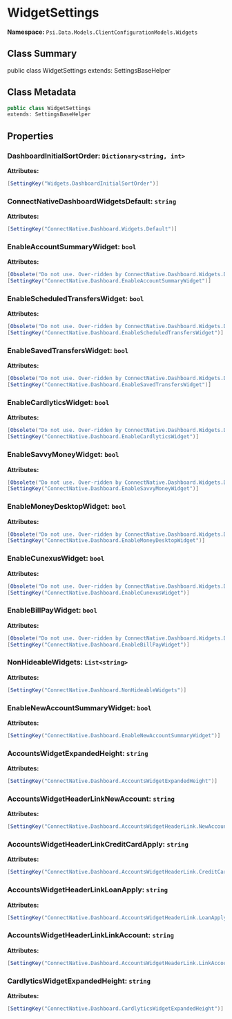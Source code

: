 # WidgetSettings

**Namespace:** `Psi.Data.Models.ClientConfigurationModels.Widgets`

## Class Summary

public class WidgetSettings
extends: SettingsBaseHelper

## Class Metadata

```typescript
public class WidgetSettings
extends: SettingsBaseHelper
```

## Properties

### DashboardInitialSortOrder: `Dictionary<string, int>`



**Attributes:**
```csharp
[SettingKey("Widgets.DashboardInitialSortOrder")]
```

### ConnectNativeDashboardWidgetsDefault: `string`



**Attributes:**
```csharp
[SettingKey("ConnectNative.Dashboard.Widgets.Default")]
```

### EnableAccountSummaryWidget: `bool`



**Attributes:**
```csharp
[Obsolete("Do not use. Over-ridden by ConnectNative.Dashboard.Widgets.Default which contains the enabled property for this widget.")]
[SettingKey("ConnectNative.Dashboard.EnableAccountSummaryWidget")]
```

### EnableScheduledTransfersWidget: `bool`



**Attributes:**
```csharp
[Obsolete("Do not use. Over-ridden by ConnectNative.Dashboard.Widgets.Default which contains the enabled property for this widget.")]
[SettingKey("ConnectNative.Dashboard.EnableScheduledTransfersWidget")]
```

### EnableSavedTransfersWidget: `bool`



**Attributes:**
```csharp
[Obsolete("Do not use. Over-ridden by ConnectNative.Dashboard.Widgets.Default which contains the enabled property for this widget.")]
[SettingKey("ConnectNative.Dashboard.EnableSavedTransfersWidget")]
```

### EnableCardlyticsWidget: `bool`



**Attributes:**
```csharp
[Obsolete("Do not use. Over-ridden by ConnectNative.Dashboard.Widgets.Default which contains the enabled property for this widget.")]
[SettingKey("ConnectNative.Dashboard.EnableCardlyticsWidget")]
```

### EnableSavvyMoneyWidget: `bool`



**Attributes:**
```csharp
[Obsolete("Do not use. Over-ridden by ConnectNative.Dashboard.Widgets.Default which contains the enabled property for this widget.")]
[SettingKey("ConnectNative.Dashboard.EnableSavvyMoneyWidget")]
```

### EnableMoneyDesktopWidget: `bool`



**Attributes:**
```csharp
[Obsolete("Do not use. Over-ridden by ConnectNative.Dashboard.Widgets.Default which contains the enabled property for this widget.")]
[SettingKey("ConnectNative.Dashboard.EnableMoneyDesktopWidget")]
```

### EnableCunexusWidget: `bool`



**Attributes:**
```csharp
[Obsolete("Do not use. Over-ridden by ConnectNative.Dashboard.Widgets.Default which contains the enabled property for this widget.")]
[SettingKey("ConnectNative.Dashboard.EnableCunexusWidget")]
```

### EnableBillPayWidget: `bool`



**Attributes:**
```csharp
[Obsolete("Do not use. Over-ridden by ConnectNative.Dashboard.Widgets.Default which contains the enabled property for this widget.")]
[SettingKey("ConnectNative.Dashboard.EnableBillPayWidget")]
```

### NonHideableWidgets: `List<string>`



**Attributes:**
```csharp
[SettingKey("ConnectNative.Dashboard.NonHideableWidgets")]
```

### EnableNewAccountSummaryWidget: `bool`



**Attributes:**
```csharp
[SettingKey("ConnectNative.Dashboard.EnableNewAccountSummaryWidget")]
```

### AccountsWidgetExpandedHeight: `string`



**Attributes:**
```csharp
[SettingKey("ConnectNative.Dashboard.AccountsWidgetExpandedHeight")]
```

### AccountsWidgetHeaderLinkNewAccount: `string`



**Attributes:**
```csharp
[SettingKey("ConnectNative.Dashboard.AccountsWidgetHeaderLink.NewAccount")]
```

### AccountsWidgetHeaderLinkCreditCardApply: `string`



**Attributes:**
```csharp
[SettingKey("ConnectNative.Dashboard.AccountsWidgetHeaderLink.CreditCardApply")]
```

### AccountsWidgetHeaderLinkLoanApply: `string`



**Attributes:**
```csharp
[SettingKey("ConnectNative.Dashboard.AccountsWidgetHeaderLink.LoanApply")]
```

### AccountsWidgetHeaderLinkLinkAccount: `string`



**Attributes:**
```csharp
[SettingKey("ConnectNative.Dashboard.AccountsWidgetHeaderLink.LinkAccount")]
```

### CardlyticsWidgetExpandedHeight: `string`



**Attributes:**
```csharp
[SettingKey("ConnectNative.Dashboard.CardlyticsWidgetExpandedHeight")]
```
